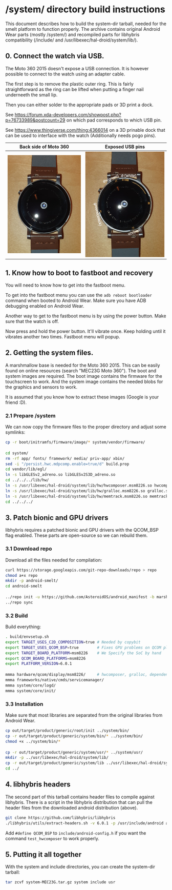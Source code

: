 # /system/ directory build instructions

This document describes how to build the system-dir tarball, needed for the smelt platform to function properly. The archive contains original Android Wear parts (mostly /system/) and recompiled parts for libhybris compatibility (/include/ and /usr/libexec/hal-droid/system/lib/).

## 0. Connect the watch via USB.

The Moto 360 2015 doesn't expose a USB connection. It is however possible to connect to the watch using an adapter cable.

The first step is to remove the plastic outer ring. This is fairly straightforward as the ring can be lifted when putting a finger nail underneeth the small lip.

Then you can either solder to the appropriate pads or 3D print a dock.

See https://forum.xda-developers.com/showpost.php?p=76733989&postcount=29 on which pad corresponds to which USB pin.

See https://www.thingiverse.com/thing:4366014 on a 3D prinable dock that can be used to interface with the watch (Additionally needs pogo pins).


Back side of Moto 360     |  Exposed USB pins
:------------------------:|:-------------------------:
![](images/moto_back.jpg) |  ![](images/moto_pins.jpg)

## 1. Know how to boot to fastboot and recovery

You will need to know how to get into the fastboot menu.

To get into the fastboot menu you can use the `adb reboot bootloader` command when booted to Android Wear. Make sure you have ADB debugging enabled on Android Wear.

Another way to get to the fastboot menu is by using the power button. Make sure that the watch is off.

Now press and hold the power button. It'll vibrate once. Keep holding until it vibrates another two times. Fastboot menu will popup.

## 2. Getting the system files.

A marshmallow base is needed for the Moto 360 2015. This can be easily found on online resources (search "MEC23G Moto 360").
The boot and system images are required. The boot image contains the firmware for the touchscreen to work. And the system image contains the needed blobs for the graphics and sensors to work.

It is assumed that you know how to extract these images (Google is your friend :D).

### 2.1 Prepare /system

We can now copy the firmware files to the proper directory and adjust some symlinks:
```sh
cp -r boot/initramfs/firmware/image/* system/vendor/firmware/

cd system/
rm -rf app/ fonts/ framework/ media/ priv-app/ xbin/
sed -i "/persist.hwc.mdpcomp.enable=true/d" build.prop
cd vendor/lib/egl/
ln -s libGLESv2_adreno.so libGLESv2S3D_adreno.so
cd ../../../lib/hw/
ln -s /usr/libexec/hal-droid/system/lib/hw/hwcomposer.msm8226.so hwcomposer.smelt.so
ln -s /usr/libexec/hal-droid/system/lib/hw/gralloc.msm8226.so gralloc.smelt.so
ln -s /usr/libexec/hal-droid/system/lib/hw/memtrack.msm8226.so memtrack.smelt.so
cd ../../../
```

## 3. Patch bionic and GPU drivers

libhybris requires a patched bionic and GPU drivers with the QCOM_BSP flag enabled. These parts are open-source so we can rebuild them.

### 3.1 Download repo

Download all the files needed for compilation:
``` sh
curl https://storage.googleapis.com/git-repo-downloads/repo > repo
chmod a+x repo
mkdir -p android-smelt/
cd android-smelt

../repo init -u https://github.com/AsteroidOS/android_manifest -b marshmallow-dr1.5-release -g all,-notdefault,-darwin,-mips --depth=1
../repo sync
```

### 3.2 Build

Build everything:
```sh
. build/envsetup.sh
export TARGET_USES_C2D_COMPOSITION=true # Needed by copybit
export TARGET_USES_QCOM_BSP=true        # Fixes GPU problems on QCOM platforms
export TARGET_BOARD_PLATFORM=msm8226    # We Specify the SoC by hand
export QCOM_BOARD_PLATFORMS=msm8226
export PLATFORM_VERSION=6.0.1

mmma hardware/qcom/display/msm8226/     # hwcomposer, gralloc, dependencies...
mmma frameworks/native/cmds/servicemanager/
mmma system/core/logd/
mmma system/core/init/
```

### 3.3 Installation

Make sure that most libraries are separated from the original libraries from Android Wear.
```sh
cp out/target/product/generic/root/init ../system/bin/
cp -r out/target/product/generic/system/bin/* ../system/bin/
chmod +x ../system/bin/*

cp -r out/target/product/generic/system/usr/* ../system/usr/
mkdir -p ../usr/libexec/hal-droid/system/lib/
cp -r out/target/product/generic/system/lib ../usr/libexec/hal-droid/system
cd ../
```

## 4. libhybris headers

The second part of this tarball contains header files to compile against
libhybris. There is a script in the libhybris distribution that can pull
the header files from the downloaded android distribution (above).
```sh
git clone https://github.com/libhybris/libhybris
./libhybris/utils/extract-headers.sh -v 6.0.1 -p /usr/include/android android-smelt include

```

Add `#define QCOM_BSP` to `include/android-config.h` if you want the command `test_hwcomposer` to work properly.

## 5. Putting it all together

With the system and include directories, you can create the system-dir tarball:
```sh
tar zcvf system-MEC23G.tar.gz system include usr
```